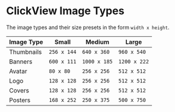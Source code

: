 # ClickView Image Types

The image types and their size presets in the form `width x height`.

| Image Type | Small | Medium | Large |
| ---------- | ----- | ------ | ----- |
| Thumbnails | `256 x 144` | `640 x 360` | `960 x 540` |
| Banners | `600 x 111` | `1000 x 185` | `1200 x 222` |
| Avatar | `80 x 80` | `256 x 256` | `512 x 512` |
| Logo | `128 x 128` | `256 x 256` | `512 x 512` |
| Covers | `128 x 128` | `256 x 256` | `512 x 512` |
| Posters | `168 x 252` | `250 x 375` | `500 x 750` |